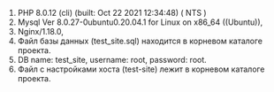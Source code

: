 1. PHP 8.0.12 (cli) (built: Oct 22 2021 12:34:48) ( NTS )
2. Mysql Ver 8.0.27-0ubuntu0.20.04.1 for Linux on x86_64 ((Ubuntu)),
3. Nginx/1.18.0,
4. Файл базы данных (test_site.sql) находится в корневом каталоге проекта.
5. DB name: test_site, username: root, password: root.
6. Файл с настройками хоста (test-site) лежит в корневом каталоге проекта.